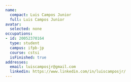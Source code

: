 ```yaml
---
name:
  compact: Luis Campos Junior
  full: Luis Campos Junior
avatar:
  selected: none
occupations:
- id: 20052370164
  type: student
  campus: ifpb-jp
  course: cstsi
  isFinished: true
addresses:
  email: luiscamposjr@gmail.com
  linkedin: https://www.linkedin.com/in/luiscamposjr/
---
```

